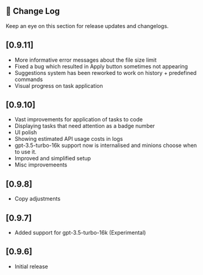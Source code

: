 ## 📝 Change Log

Keep an eye on this section for release updates and changelogs.

## [0.9.11]
- More informative error messages about the file size limit
- Fixed a bug which resulted in Apply button sometimes not appearing
- Suggestions system has been reworked to work on history + predefined commands
- Visual progress on task application


## [0.9.10]
- Vast improvements for application of tasks to code
- Displaying tasks that need attention as a badge number
- UI polish
- Showing estimated API usage costs in logs
- gpt-3.5-turbo-16k support now is internalised and minions choose when to use it.
- Improved and simplified setup
- Misc improvemeents

## [0.9.8]
- Copy adjustments

## [0.9.7]
- Added support for gpt-3.5-turbo-16k (Experimental)

## [0.9.6]
- Initial release
